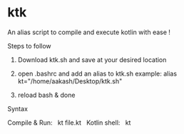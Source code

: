 # ktk

An alias script to compile and execute kotlin with ease !

Steps to follow


1. Download ktk.sh and save at your desired location

2. open .bashrc and add an alias to ktk.sh
   example: 
     alias kt="/home/aakash/Desktop/ktk.sh"

3. reload bash & done

Syntax

 
  Compile & Run:
    kt file.kt
  
  Kotlin shell:
    kt

  




